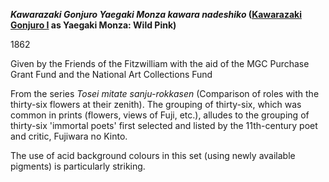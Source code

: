 **_Kawarazaki Gonjuro Yaegaki Monza kawara nadeshiko_ ([Kawarazaki Gonjuro I](/exhibition/group-18) as Yaegaki Monza: Wild Pink)**

1862

Given by the Friends of the Fitzwilliam with the aid of the MGC Purchase Grant Fund and the National Art Collections Fund

From the series _Tosei mitate sanju-rokkasen_ (Comparison of roles with the thirty-six flowers at their zenith). The grouping of thirty-six, which was common in prints (flowers, views of Fuji, etc.), alludes to the grouping of thirty-six 'immortal poets' first selected and listed by the 11th-century poet and critic, Fujiwara no Kinto.

The use of acid background colours in this set (using newly available pigments) is particularly striking.

